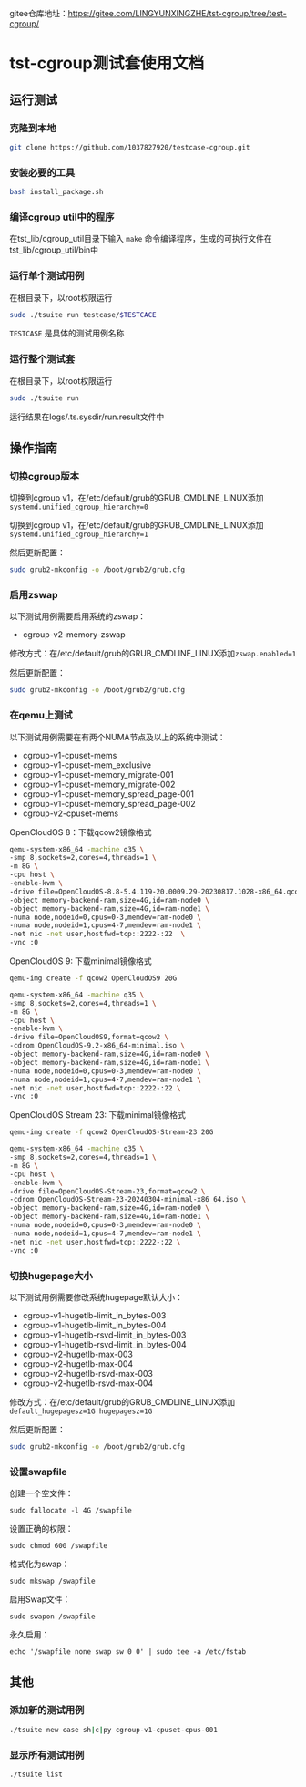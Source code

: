 gitee仓库地址：https://gitee.com/LINGYUNXINGZHE/tst-cgroup/tree/test-cgroup/

# tst-cgroup测试套使用文档

## 运行测试

### 克隆到本地

```bash
git clone https://github.com/1037827920/testcase-cgroup.git
```

### 安装必要的工具

```bash
bash install_package.sh
```

### 编译cgroup util中的程序

在tst_lib/cgroup_util目录下输入 `make` 命令编译程序，生成的可执行文件在tst_lib/cgroup_util/bin中

### 运行单个测试用例

在根目录下，以root权限运行

```bash
sudo ./tsuite run testcase/$TESTCACE
```

`TESTCASE` 是具体的测试用例名称

### 运行整个测试套

在根目录下，以root权限运行

```bash
sudo ./tsuite run
```

运行结果在logs/.ts.sysdir/run.result文件中

## 操作指南

### 切换cgroup版本

切换到cgroup v1，在/etc/default/grub的GRUB_CMDLINE_LINUX添加`systemd.unified_cgroup_hierarchy=0`

切换到cgroup v1，在/etc/default/grub的GRUB_CMDLINE_LINUX添加`systemd.unified_cgroup_hierarchy=1`

然后更新配置：

```bash
sudo grub2-mkconfig -o /boot/grub2/grub.cfg
```

### 启用zswap

以下测试用例需要启用系统的zswap：

- cgroup-v2-memory-zswap

修改方式：在/etc/default/grub的GRUB_CMDLINE_LINUX添加`zswap.enabled=1`

然后更新配置：

```bash
sudo grub2-mkconfig -o /boot/grub2/grub.cfg
```

### 在qemu上测试

以下测试用例需要在有两个NUMA节点及以上的系统中测试：

- cgroup-v1-cpuset-mems
- cgroup-v1-cpuset-mem_exclusive
- cgroup-v1-cpuset-memory_migrate-001
- cgroup-v1-cpuset-memory_migrate-002
- cgroup-v1-cpuset-memory_spread_page-001
- cgroup-v1-cpuset-memory_spread_page-002
- cgroup-v2-cpuset-mems

OpenCloudOS 8：下载qcow2镜像格式

```bash
qemu-system-x86_64 -machine q35 \
-smp 8,sockets=2,cores=4,threads=1 \
-m 8G \
-cpu host \
-enable-kvm \
-drive file=OpenCloudOS-8.8-5.4.119-20.0009.29-20230817.1028-x86_64.qcow2,format=qcow2 \
-object memory-backend-ram,size=4G,id=ram-node0 \
-object memory-backend-ram,size=4G,id=ram-node1 \
-numa node,nodeid=0,cpus=0-3,memdev=ram-node0 \
-numa node,nodeid=1,cpus=4-7,memdev=ram-node1 \
-net nic -net user,hostfwd=tcp::2222-:22  \
-vnc :0
```

OpenCloudOS 9: 下载minimal镜像格式

```bash
qemu-img create -f qcow2 OpenCloudOS9 20G 
```

```bash
qemu-system-x86_64 -machine q35 \
-smp 8,sockets=2,cores=4,threads=1 \
-m 8G \
-cpu host \
-enable-kvm \
-drive file=OpenCloudOS9,format=qcow2 \
-cdrom OpenCloudOS-9.2-x86_64-minimal.iso \
-object memory-backend-ram,size=4G,id=ram-node0 \
-object memory-backend-ram,size=4G,id=ram-node1 \
-numa node,nodeid=0,cpus=0-3,memdev=ram-node0 \
-numa node,nodeid=1,cpus=4-7,memdev=ram-node1 \
-net nic -net user,hostfwd=tcp::2222-:22 \
-vnc :0
```

OpenCloudOS Stream 23: 下载minimal镜像格式

```bash
qemu-img create -f qcow2 OpenCloudOS-Stream-23 20G 
```

```bash
qemu-system-x86_64 -machine q35 \
-smp 8,sockets=2,cores=4,threads=1 \
-m 8G \
-cpu host \
-enable-kvm \
-drive file=OpenCloudOS-Stream-23,format=qcow2 \
-cdrom OpenCloudOS-Stream-23-20240304-minimal-x86_64.iso \
-object memory-backend-ram,size=4G,id=ram-node0 \
-object memory-backend-ram,size=4G,id=ram-node1 \
-numa node,nodeid=0,cpus=0-3,memdev=ram-node0 \
-numa node,nodeid=1,cpus=4-7,memdev=ram-node1 \
-net nic -net user,hostfwd=tcp::2222-:22 \
-vnc :0
```

### 切换hugepage大小

以下测试用例需要修改系统hugepage默认大小：

- cgroup-v1-hugetlb-limit_in_bytes-003
- cgroup-v1-hugetlb-limit_in_bytes-004
- cgroup-v1-hugetlb-rsvd-limit_in_bytes-003
- cgroup-v1-hugetlb-rsvd-limit_in_bytes-004
- cgroup-v2-hugetlb-max-003
- cgroup-v2-hugetlb-max-004
- cgroup-v2-hugetlb-rsvd-max-003
- cgroup-v2-hugetlb-rsvd-max-004

修改方式：在/etc/default/grub的GRUB_CMDLINE_LINUX添加`default_hugepagesz=1G hugepagesz=1G`

然后更新配置：

```bash
sudo grub2-mkconfig -o /boot/grub2/grub.cfg
```

### 设置swapfile

创建一个空文件：

```
sudo fallocate -l 4G /swapfile
```

设置正确的权限：

```
sudo chmod 600 /swapfile
```

格式化为swap：

```
sudo mkswap /swapfile
```

启用Swap文件：

```
sudo swapon /swapfile
```

永久启用：

```
echo '/swapfile none swap sw 0 0' | sudo tee -a /etc/fstab
```

## 其他

### 添加新的测试用例

```bash
./tsuite new case sh|c|py cgroup-v1-cpuset-cpus-001
```

### 显示所有测试用例

```bash
./tsuite list
```


